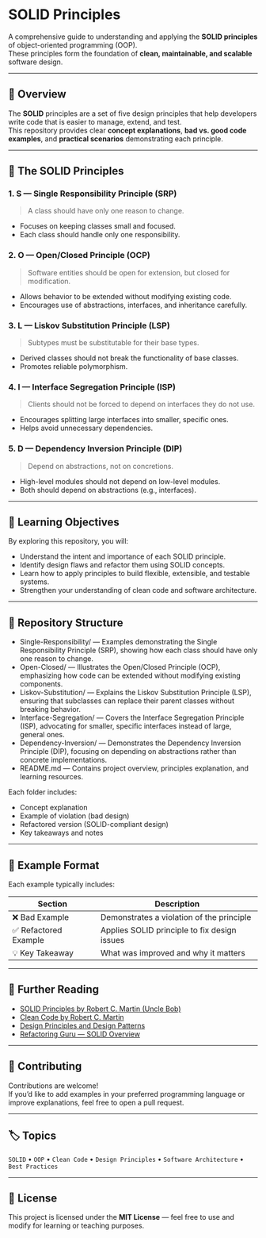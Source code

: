 # SOLID Principles

A comprehensive guide to understanding and applying the **SOLID principles** of object-oriented programming (OOP).  
These principles form the foundation of **clean, maintainable, and scalable** software design.

---

## 📘 Overview

The **SOLID** principles are a set of five design principles that help developers write code that is easier to manage, extend, and test.  
This repository provides clear **concept explanations**, **bad vs. good code examples**, and **practical scenarios** demonstrating each principle.

---

## 🧩 The SOLID Principles

### 1. **S — Single Responsibility Principle (SRP)**
> A class should have only one reason to change.

- Focuses on keeping classes small and focused.  
- Each class should handle only one responsibility.  

### 2. **O — Open/Closed Principle (OCP)**
> Software entities should be open for extension, but closed for modification.

- Allows behavior to be extended without modifying existing code.  
- Encourages use of abstractions, interfaces, and inheritance carefully.

### 3. **L — Liskov Substitution Principle (LSP)**
> Subtypes must be substitutable for their base types.

- Derived classes should not break the functionality of base classes.  
- Promotes reliable polymorphism.

### 4. **I — Interface Segregation Principle (ISP)**
> Clients should not be forced to depend on interfaces they do not use.

- Encourages splitting large interfaces into smaller, specific ones.  
- Helps avoid unnecessary dependencies.

### 5. **D — Dependency Inversion Principle (DIP)**
> Depend on abstractions, not on concretions.

- High-level modules should not depend on low-level modules.  
- Both should depend on abstractions (e.g., interfaces).

---

## 🧠 Learning Objectives

By exploring this repository, you will:

- Understand the intent and importance of each SOLID principle.  
- Identify design flaws and refactor them using SOLID concepts.  
- Learn how to apply principles to build flexible, extensible, and testable systems.  
- Strengthen your understanding of clean code and software architecture.

---

## 📂 Repository Structure

- Single-Responsibility/ — Examples demonstrating the Single Responsibility Principle (SRP), showing how each class should have only one reason to change.
- Open-Closed/ — Illustrates the Open/Closed Principle (OCP), emphasizing how code can be extended without modifying existing components.
- Liskov-Substitution/ — Explains the Liskov Substitution Principle (LSP), ensuring that subclasses can replace their parent classes without breaking behavior.
- Interface-Segregation/ — Covers the Interface Segregation Principle (ISP), advocating for smaller, specific interfaces instead of large, general ones.
- Dependency-Inversion/ — Demonstrates the Dependency Inversion Principle (DIP), focusing on depending on abstractions rather than concrete implementations.
- README.md — Contains project overview, principles explanation, and learning resources.


Each folder includes:
- Concept explanation  
- Example of violation (bad design)  
- Refactored version (SOLID-compliant design)  
- Key takeaways and notes  

---

## 🧩 Example Format

Each example typically includes:

| Section | Description |
|----------|--------------|
| ❌ Bad Example | Demonstrates a violation of the principle |
| ✅ Refactored Example | Applies SOLID principle to fix design issues |
| 💡 Key Takeaway | What was improved and why it matters |

---

## 🧭 Further Reading

- [SOLID Principles by Robert C. Martin (Uncle Bob)](https://en.wikipedia.org/wiki/SOLID)
- [Clean Code by Robert C. Martin](https://www.goodreads.com/book/show/3735293-clean-code)
- [Design Principles and Design Patterns](https://blog.cleancoder.com/)
- [Refactoring Guru — SOLID Overview](https://refactoring.guru/design-patterns/solid)

---

## 💬 Contributing

Contributions are welcome!  
If you’d like to add examples in your preferred programming language or improve explanations, feel free to open a pull request.

---

## 🏷️ Topics

`SOLID` • `OOP` • `Clean Code` • `Design Principles` • `Software Architecture` • `Best Practices`

---

## 📜 License

This project is licensed under the **MIT License** — feel free to use and modify for learning or teaching purposes.
